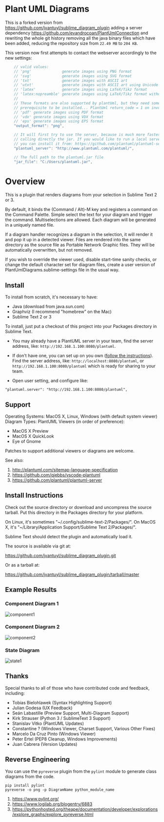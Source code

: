 # Plant UML Diagrams

This is a forked version from https://github.com/jvantuyl/sublime_diagram_plugin adding a server dependency
https://github.com/evandrocoan/PlantUmlConnection and rewriting the whole git history removing all the java binary files which have been added,
reducing the repository size from `22.49 MB` to `204 KB`.

This version now first attempts to contact the webserver accordingly to the new settings:
```javascript
    // valid values:
    // 'png'              generate images using PNG format
    // 'svg'              generate images using SVG format
    // 'txt'              generate images with ASCII art
    // 'utxt'             generate images with ASCII art using Unicode characters
    // 'latex'            generate images using LaTeX/Tikz format
    // 'latex:nopreamble' generate images using LaTeX/Tikz format without preamble
    //
    // These formats are also supported by plantUml, but they need some
    // prerequisite to be installed... PlantUml return_code = 1 on invocation:
    // 'pdf' generate images using PDF format
    // 'vdx' generate images using VDX format
    // 'eps' generate images using EPS format
    "output_format": "png",

    // It will first try to use the server, because is much more faster than
    // calling directly the jar. If you would like to run a local server,
    // you can install it from: https://github.com/plantuml/plantuml-server
    "plantuml_server": "http://www.plantuml.com/plantuml/",

    // The full path to the plantuml.jar file
    "jar_file": "C:/Users/plantuml.jar",
```


# Overview

This is a plugin that renders diagrams from your selection in Sublime Text 2
or 3.

By default, it binds the (Command / Alt)-M key and registers a command on the
Command Palette.  Simple select the text for your diagram and trigger the
command.  Multiselections are allowed.  Each diagram will be generated in a
uniquely named file.

If a diagram handler recognizes a diagram in the selection, it will render it
and pop it up in a detected viewer.  Files are rendered into the same directory
as the source file as Portable Network Graphic files.  They will be
automatically overwritten, but not removed.

If you wish to override the viewer used, disable start-time sanity checks, or
change the default character set for diagram files, create a user version of
PlantUmlDiagrams.sublime-settings file in the usual way.

## Install

To install from scratch, it's necessary to have:

* Java (download from java.sun.com)
* Graphviz (I recommend "homebrew" on the Mac)
* Sublime Text 2 or 3

To install, just put a checkout of this project into your Packages directory in
Sublime Text.

- You may already have a PlantUML server in your team,
  find the server address,
  like:
  `http://192.168.1.100:8080/plantuml`.

- If don't have one,
  you can set up on you own ([follow the instructions](https://github.com/plantuml/plantuml-server)).
  Find the server address, like: `http://localhost:8080/plantuml`,
  or `http://192.168.1.100:8080/plantuml` which is ready for sharing to your team.

- Open user setting, and configure like:

```text
"plantuml.server": "http://192.168.1.100:8080/plantuml",
```


## Support

Operating Systems:  MacOS X, Linux, Windows (with default system viewer)
Diagram Types: PlantUML
Viewers (in order of preference):

* MacOS X Preview
* MacOS X QuickLook
* Eye of Gnome

Patches to support additional viewers or diagrams are welcome.

See also:
1. http://plantuml.com/sitemap-language-specification
1. https://github.com/qjebbs/vscode-plantuml
1. https://github.com/plantuml/plantuml-server


## Install Instructions

Check out the source directory or download and uncompress the source tarball.
Put this directory in the Packages directory for your platform.

On Linux, it's sometimes "~/.config/sublime-text-2/Packages/".
On MacOS X, it's "~/Library/Application Support/Sublime Text 2/Packages/".

Sublime Text should detect the plugin and automatically load it.

The source is available via git at:

<https://github.com/jvantuyl/sublime_diagram_plugin.git>

Or as a tarball at:

<https://github.com/jvantuyl/sublime_diagram_plugin/tarball/master>

## Example Results

### Component Diagram 1
![component1](./samples/component1.png)

### Component Diagram 2
![component2](./samples/component2.png)

### State Diagram
![state1](./samples/state1.png)

## Thanks

Special thanks to all of those who have contributed code and feedback,
including:

* Tobias Bielohlawek (Syntax Highlighting Support)
* Julian Godesa (UX Feedback)
* Seán Labastille (Preview Support, Multi-Diagram Support)
* Kirk Strauser (Python 3 / SublimeText 3 Support)
* Stanislav Vitko (PlantUML Updates)
* Constantine ? (Windows Viewer, Charset Support, Various Other Fixes)
* Marcelo Da Cruz Pinto (Windows Viewer)
* Peter Ertel (PEP8 Cleanup, Windows Improvements)
* Juan Cabrera (Version Updates)


## Reverse Engineering

You can use the `pyreverse` plugin from the `pylint` module to generate class diagrams from the code.

```
pip install pylint
pyreverse -o png -p DiagramName python_module_name
```

1. https://www.pylint.org/
1. https://www.logilab.org/blogentry/6883
1. https://pythonhosted.org/theape/documentation/developer/explorations/explore_graphs/explore_pyreverse.html

